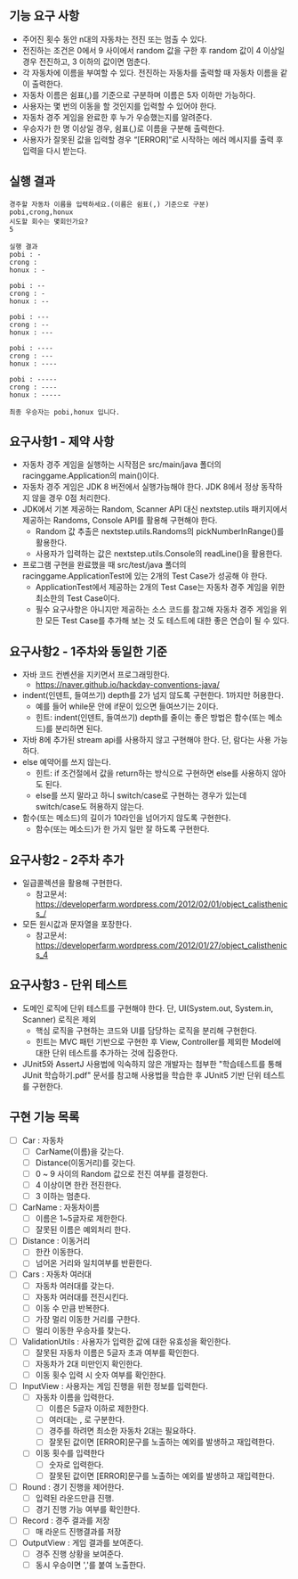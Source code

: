 ## 기능 요구 사항
- 주어진 횟수 동안 n대의 자동차는 전진 또는 멈출 수 있다.
- 전진하는 조건은 0에서 9 사이에서 random 값을 구한 후 random 값이 4 이상일 경우 전진하고, 3 이하의 값이면 멈춘다.
- 각 자동차에 이름을 부여할 수 있다. 전진하는 자동차를 출력할 때 자동차 이름을 같이 출력한다.
- 자동차 이름은 쉼표(,)를 기준으로 구분하며 이름은 5자 이하만 가능하다.
- 사용자는 몇 번의 이동을 할 것인지를 입력할 수 있어야 한다.
- 자동차 경주 게임을 완료한 후 누가 우승했는지를 알려준다.
- 우승자가 한 명 이상일 경우, 쉼표(,)로 이름을 구분해 출력한다.
- 사용자가 잘못된 값을 입력할 경우 “[ERROR]”로 시작하는 에러 메시지를 출력 후 입력을 다시 받는다.

## 실행 결과
<pre><code>경주할 자동차 이름을 입력하세요.(이름은 쉼표(,) 기준으로 구분)
pobi,crong,honux
시도할 회수는 몇회인가요?
5

실행 결과 
pobi : - 
crong : 
honux : -

pobi : -- 
crong : - 
honux : --

pobi : --- 
crong : -- 
honux : ---

pobi : ---- 
crong : --- 
honux : ----

pobi : ----- 
crong : ---- 
honux : -----

최종 우승자는 pobi,honux 입니다.
</code></pre>

## 요구사항1 - 제약 사항
- 자동차 경주 게임을 실행하는 시작점은 src/main/java 폴더의 racinggame.Application의 main()이다.
- 자동차 경주 게임은 JDK 8 버전에서 실행가능해야 한다. JDK 8에서 정상 동작하지 않을 경우 0점 처리한다.
- JDK에서 기본 제공하는 Random, Scanner API 대신 nextstep.utils 패키지에서 제공하는 Randoms, Console API를
  활용해 구현해야 한다.
    - Random 값 추출은 nextstep.utils.Randoms의 pickNumberInRange()를 활용한다.
    - 사용자가 입력하는 값은 nextstep.utils.Console의 readLine()을 활용한다.
- 프로그램 구현을 완료했을 때 src/test/java 폴더의 racinggame.ApplicationTest에 있는 2개의 Test Case가 성공해 야 한다.
    - ApplicationTest에서 제공하는 2개의 Test Case는 자동차 경주 게임을 위한 최소한의 Test Case이다.
    - 필수 요구사항은 아니지만 제공하는 소스 코드를 참고해 자동차 경주 게임을 위한 모든 Test Case를 추가해 보는 것 도 테스트에 대한 좋은 연습이 될 수 있다.

## 요구사항2 - 1주차와 동일한 기준
- 자바 코드 컨벤션을 지키면서 프로그래밍한다.
    - https://naver.github.io/hackday-conventions-java/
- indent(인덴트, 들여쓰기) depth를 2가 넘지 않도록 구현한다. 1까지만 허용한다.
    - 예를 들어 while문 안에 if문이 있으면 들여쓰기는 2이다.
    - 힌트: indent(인덴트, 들여쓰기) depth를 줄이는 좋은 방법은 함수(또는 메소드)를 분리하면 된다.
- 자바 8에 추가된 stream api를 사용하지 않고 구현해야 한다. 단, 람다는 사용 가능하다.
- else 예약어를 쓰지 않는다.
    - 힌트: if 조건절에서 값을 return하는 방식으로 구현하면 else를 사용하지 않아도 된다.
    - else를 쓰지 말라고 하니 switch/case로 구현하는 경우가 있는데 switch/case도 허용하지 않는다.
- 함수(또는 메소드)의 길이가 10라인을 넘어가지 않도록 구현한다.
    - 함수(또는 메소드)가 한 가지 일만 잘 하도록 구현한다.

## 요구사항2 - 2주차 추가
- 일급콜렉션을 활용해 구현한다.
    - 참고문서: https://developerfarm.wordpress.com/2012/02/01/object_calisthenics_/
- 모든 원시값과 문자열을 포장한다.
    - 참고문서: https://developerfarm.wordpress.com/2012/01/27/object_calisthenics_4

## 요구사항3 - 단위 테스트
- 도메인 로직에 단위 테스트를 구현해야 한다. 단, UI(System.out, System.in, Scanner) 로직은 제외
    - 핵심 로직을 구현하는 코드와 UI를 담당하는 로직을 분리해 구현한다.
    - 힌트는 MVC 패턴 기반으로 구현한 후 View, Controller를 제외한 Model에 대한 단위 테스트를 추가하는 것에 집중한다.
- JUnit5와 AssertJ 사용법에 익숙하지 않은 개발자는 첨부한 "학습테스트를 통해 JUnit 학습하기.pdf" 문서를 참고해 사용법을 학습한 후 JUnit5 기반 단위 테스트를 구현한다.

## 구현 기능 목록
- [ ] Car : 자동차
    - [ ] CarName(이름)을 갖는다.
    - [ ] Distance(이동거리)를 갖는다.
    - [ ] 0 ~ 9 사이의 Random 값으로 전진 여부를 결정한다.
    - [ ] 4 이상이면 한칸 전진한다.
    - [ ] 3 이하는 멈춘다.

- [ ] CarName : 자동차이름
    - [ ] 이름은 1~5글자로 제한한다.
    - [ ] 잘못된 이름은 예외처리 한다.

- [ ] Distance : 이동거리
    - [ ] 한칸 이동한다.
    - [ ] 넘어온 거리와 일치여부를 반환한다.

- [ ] Cars : 자동차 여러대
    - [ ] 자동차 여러대를 갖는다.
    - [ ] 자동차 여러대를 전진시킨다.
    - [ ] 이동 수 만큼 반복한다.
    - [ ] 가장 멀리 이동한 거리를 구한다.
    - [ ] 멀리 이동한 우승자를 찾는다.

- [ ] ValidationUtils : 사용자가 입력한 값에 대한 유효성을 확인한다.
    - [ ] 잘못된 자동차 이름은 5글자 초과 여부를 확인한다.
    - [ ] 자동차가 2대 미만인지 확인한다.
    - [ ] 이동 횟수 입력 시 숫자 여부를 확인한다.

- [ ] InputView : 사용자는 게임 진행을 위한 정보를 입력한다.
    - [ ] 자동차 이름을 입력한다.
        - [ ] 이름은 5글자 이하로 제한한다.
        - [ ] 여러대는 , 로 구분한다.
        - [ ] 경주를 하려면 최소한 자동차 2대는 필요하다.
        - [ ] 잘못된 값이면 [ERROR]문구를 노출하는 예외를 발생하고 재입력한다.
    - [ ] 이동 횟수를 입력한다
        - [ ] 숫자로 입력한다.
        - [ ] 잘못된 값이면 [ERROR]문구를 노출하는 예외를 발생하고 재입력한다.

- [ ] Round : 경기 진행을 제어한다.
    - [ ] 입력된 라운드만큼 진행.
    - [ ] 경기 진행 가능 여부를 확인한다.

- [ ] Record : 경주 결과를 저장
    - [ ] 매 라운드 진행결과를 저장

- [ ] OutputView : 게임 결과를 보여준다.
    - [ ] 경주 진행 상황을 보여준다.
    - [ ] 동시 우승이면 ','를 붙여 노출한다.
